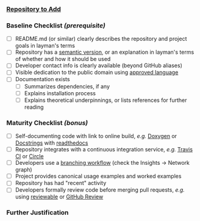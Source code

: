 ### [Repository to Add][_repo]

### Baseline Checklist *(prerequisite)*
- [ ] README.md (or similar) clearly describes the repository and project goals in layman's terms
- [ ] Repository has a [semantic version][_smvr], or an explanation in layman's terms of whether and how it should be used
- [ ] Developer contact info is clearly available (beyond GitHub aliases)
- [ ] Visible dedication to the public domain using [approved language][_npdd]
- [ ] Documentation exists
  - [ ] Summarizes dependencies, if any
  - [ ] Explains installation process
  - [ ] Explains theoretical underpinnings, or lists references for further reading

### Maturity Checklist *(bonus)*
- [ ] Self-documenting code with link to online build, *e.g.* [Doxygen][_doxy] or [Docstrings][_docs] with [readthedocs][_rtfd]
- [ ] Repository integrates with a continuous integration service, *e.g.* [Travis CI][_trvs] or [Circle][_crcl]
- [ ] Developers use a [branching workflow][_brwf] (check the Insights -> Network graph)
- [ ] Project provides canonical usage examples and worked examples
- [ ] Repository has had "recent" activity
- [ ] Developers formally review code before merging pull requests, *e.g.* using [reviewable][_rvio] or [GitHub Review][_ghrv]

### Further Justification



<!--Change this URL to point to the allegedly awesome repo-->
[_repo]:  https://github.com/usnistgov/REPOSITORY_NAME


<!--Do not change these URLs-->
[_brwf]:  https://git-scm.com/book/en/v2/Git-Branching-Branching-Workflows
[_crcl]:  https://circleci.com
[_docs]:  https://www.python.org/dev/peps/pep-0257/
[_doxy]:  https://www.stack.nl/~dimitri/doxygen
[_ghrv]:  https://help.github.com/articles/about-pull-request-reviews/
[_npdd]:  https://www.nist.gov/director/licensing
[_rtfd]:  https://readthedocs.org
[_rvio]:  https://reviewable.io
[_smvr]:  https://semver.org
[_trvs]:  https://travis-ci.org
